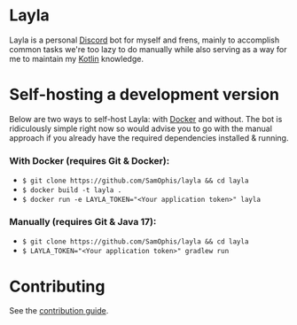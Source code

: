 # Layla

Layla is a personal [Discord](https://discord.com) bot for myself and frens, mainly to accomplish common tasks we're too
lazy to do manually while also serving as a way for me to maintain my [Kotlin](https://kotlinlang.org) knowledge.

# Self-hosting a development version
Below are two ways to self-host Layla: with [Docker](https://docker.com) and without.
The bot is ridiculously simple right now so would advise you to go with the manual approach if you already have the
required dependencies installed & running.

### With Docker (requires Git & Docker):
* `$ git clone https://github.com/SamOphis/layla && cd layla`
* `$ docker build -t layla .`
* `$ docker run -e LAYLA_TOKEN="<Your application token>" layla`

### Manually (requires Git & Java 17):
* `$ git clone https://github.com/SamOphis/layla && cd layla`
* `$ LAYLA_TOKEN="<Your application token>" gradlew run`

# Contributing
See the [contribution guide](https://github.com/SamOphis/layla/blob/main/CONTRIBUTING.md).
